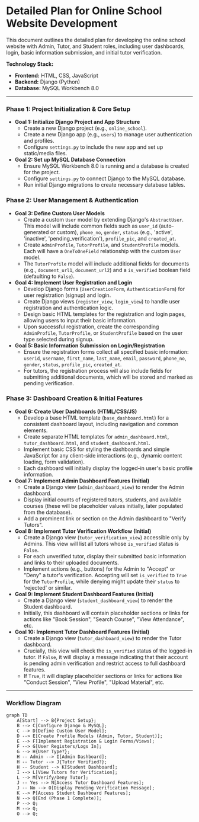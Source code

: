# Detailed Plan for Online School Website Development

This document outlines the detailed plan for developing the online school website with Admin, Tutor, and Student roles, including user dashboards, login, basic information submission, and initial tutor verification.

**Technology Stack:**

- **Frontend:** HTML, CSS, JavaScript
- **Backend:** Django (Python)
- **Database:** MySQL Workbench 8.0

---

### Phase 1: Project Initialization & Core Setup

- **Goal 1: Initialize Django Project and App Structure**
  - Create a new Django project (e.g., `online_school`).
  - Create a new Django app (e.g., `users`) to manage user authentication and profiles.
  - Configure `settings.py` to include the new app and set up static/media files.
- **Goal 2: Set up MySQL Database Connection**
  - Ensure MySQL Workbench 8.0 is running and a database is created for the project.
  - Configure `settings.py` to connect Django to the MySQL database.
  - Run initial Django migrations to create necessary database tables.

### Phase 2: User Management & Authentication

- **Goal 3: Define Custom User Models**
  - Create a custom `User` model by extending Django's `AbstractUser`. This model will include common fields such as `user_id` (auto-generated or custom), `phone_no`, `gender`, `status` (e.g., 'active', 'inactive', 'pending_verification'), `profile_pic`, and `created_at`.
  - Create `AdminProfile`, `TutorProfile`, and `StudentProfile` models. Each will have a `OneToOneField` relationship with the custom `User` model.
  - The `TutorProfile` model will include additional fields for documents (e.g., `document_url1`, `document_url2`) and a `is_verified` boolean field (defaulting to `False`).
- **Goal 4: Implement User Registration and Login**
  - Develop Django forms (`UserCreationForm`, `AuthenticationForm`) for user registration (signup) and login.
  - Create Django views (`register_view`, `login_view`) to handle user registration and authentication logic.
  - Design basic HTML templates for the registration and login pages, allowing users to input their basic information.
  - Upon successful registration, create the corresponding `AdminProfile`, `TutorProfile`, or `StudentProfile` based on the user type selected during signup.
- **Goal 5: Basic Information Submission on Login/Registration**
  - Ensure the registration forms collect all specified basic information: `userid`, `username`, `first_name`, `last_name`, `email`, `password`, `phone_no`, `gender`, `status`, `profile_pic`, `created_at`.
  - For tutors, the registration process will also include fields for submitting additional documents, which will be stored and marked as pending verification.

### Phase 3: Dashboard Creation & Initial Features

- **Goal 6: Create User Dashboards (HTML/CSS/JS)**
  - Develop a base HTML template (`base_dashboard.html`) for a consistent dashboard layout, including navigation and common elements.
  - Create separate HTML templates for `admin_dashboard.html`, `tutor_dashboard.html`, and `student_dashboard.html`.
  - Implement basic CSS for styling the dashboards and simple JavaScript for any client-side interactions (e.g., dynamic content loading, form validation).
  - Each dashboard will initially display the logged-in user's basic profile information.
- **Goal 7: Implement Admin Dashboard Features (Initial)**
  - Create a Django view (`admin_dashboard_view`) to render the Admin dashboard.
  - Display initial counts of registered tutors, students, and available courses (these will be placeholder values initially, later populated from the database).
  - Add a prominent link or section on the Admin dashboard to "Verify Tutors".
- **Goal 8: Implement Tutor Verification Workflow (Initial)**
  - Create a Django view (`tutor_verification_view`) accessible only by Admins. This view will list all tutors whose `is_verified` status is `False`.
  - For each unverified tutor, display their submitted basic information and links to their uploaded documents.
  - Implement actions (e.g., buttons) for the Admin to "Accept" or "Deny" a tutor's verification. Accepting will set `is_verified` to `True` for the `TutorProfile`, while denying might update their `status` to 'rejected' or similar.
- **Goal 9: Implement Student Dashboard Features (Initial)**
  - Create a Django view (`student_dashboard_view`) to render the Student dashboard.
  - Initially, this dashboard will contain placeholder sections or links for actions like "Book Session", "Search Course", "View Attendance", etc.
- **Goal 10: Implement Tutor Dashboard Features (Initial)**
  - Create a Django view (`tutor_dashboard_view`) to render the Tutor dashboard.
  - Crucially, this view will check the `is_verified` status of the logged-in tutor. If `False`, it will display a message indicating that their account is pending admin verification and restrict access to full dashboard features.
  - If `True`, it will display placeholder sections or links for actions like "Conduct Session", "View Profile", "Upload Material", etc.

---

### Workflow Diagram

```mermaid
graph TD
    A[Start] --> B{Project Setup};
    B --> C[Configure Django & MySQL];
    C --> D[Define Custom User Model];
    D --> E[Create Profile Models (Admin, Tutor, Student)];
    E --> F[Implement Registration & Login Forms/Views];
    F --> G[User Registers/Logs In];
    G --> H{User Type?};
    H -- Admin --> I[Admin Dashboard];
    H -- Tutor --> J{Tutor Verified?};
    H -- Student --> K[Student Dashboard];
    I --> L[View Tutors for Verification];
    L --> M[Verify/Deny Tutor];
    J -- Yes --> N[Access Tutor Dashboard Features];
    J -- No --> O[Display Pending Verification Message];
    K --> P[Access Student Dashboard Features];
    N --> Q[End (Phase 1 Complete)];
    P --> Q;
    M --> Q;
    O --> Q;
```

